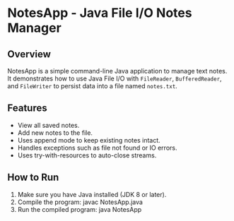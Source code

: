 # NotesApp - Java File I/O Notes Manager

## Overview
NotesApp is a simple command-line Java application to manage text notes. It demonstrates how to use Java File I/O with `FileReader`, `BufferedReader`, and `FileWriter` to persist data into a file named `notes.txt`.

## Features
- View all saved notes.
- Add new notes to the file.
- Uses append mode to keep existing notes intact.
- Handles exceptions such as file not found or IO errors.
- Uses try-with-resources to auto-close streams.

## How to Run

1. Make sure you have Java installed (JDK 8 or later).
2. Compile the program:
javac NotesApp.java
3. Run the compiled program:
java NotesApp
